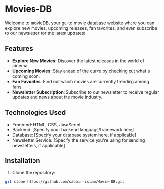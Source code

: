 # Movies-DB

Welcome to movieDB, your go-to movie database website where you can explore new movies, upcoming releases, fan favorites, and even subscribe to our newsletter for the latest updates!

## Features

- **Explore New Movies**: Discover the latest releases in the world of cinema.
- **Upcoming Movies**: Stay ahead of the curve by checking out what's coming soon.
- **Fan Favorites**: Find out which movies are currently trending among fans.
- **Newsletter Subscription**: Subscribe to our newsletter to receive regular updates and news about the movie industry.

## Technologies Used

- Frontend: HTML, CSS, JavaScript
- Backend: [Specify your backend language/framework here]
- Database: [Specify your database system here, if applicable]
- Newsletter Service: [Specify the service you're using for sending newsletters, if applicable]

## Installation

1. Clone the repository:

```bash
git clone https://github.com/sabbir-islam/Movie-DB.git
